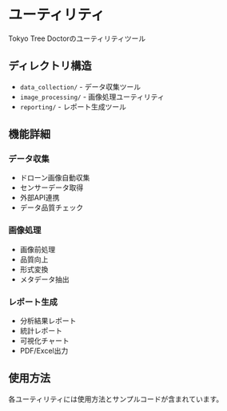 # ユーティリティ

Tokyo Tree Doctorのユーティリティツール

## ディレクトリ構造

- `data_collection/` - データ収集ツール
- `image_processing/` - 画像処理ユーティリティ
- `reporting/` - レポート生成ツール

## 機能詳細

### データ収集
- ドローン画像自動収集
- センサーデータ取得
- 外部API連携
- データ品質チェック

### 画像処理
- 画像前処理
- 品質向上
- 形式変換
- メタデータ抽出

### レポート生成
- 分析結果レポート
- 統計レポート
- 可視化チャート
- PDF/Excel出力

## 使用方法

各ユーティリティには使用方法とサンプルコードが含まれています。 